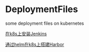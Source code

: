 # DeploymentFiles
some deployment files on kubernetes

[在k8s上安装Jenkins](https://www.jianshu.com/p/2c20efbd5855)

[通过helm在k8s上搭建Harbor](https://www.jianshu.com/p/9df9ae97db39)

